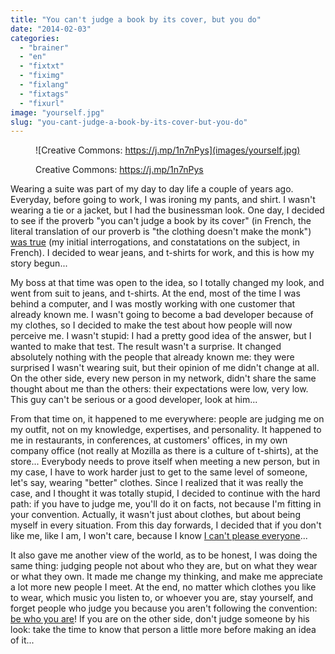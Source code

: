 ```yaml
---
title: "You can't judge a book by its cover, but you do"
date: "2014-02-03"
categories: 
  - "brainer"
  - "en"
  - "fixtxt"
  - "fiximg"
  - "fixlang"
  - "fixtags"
  - "fixurl"
image: "yourself.jpg"
slug: "you-cant-judge-a-book-by-its-cover-but-you-do"
---
```


<figure>

![Creative Commons: https://j.mp/1n7nPys](images/yourself.jpg)

<figcaption>

Creative Commons: https://j.mp/1n7nPys

</figcaption>

</figure>

Wearing a suite was part of my day to day life a couple of years ago. Everyday, before going to work, I was ironing my pants, and shirt. I wasn't wearing a tie or a jacket, but I had the businessman look. One day, I decided to see if the proverb "you can't judge a book by its cover" (in French, the literal translation of our proverb is "the clothing doesn't make the monk") [was true](http://fred.dev/lhabit-fait-il-vraiment-le-moine/ "L’habit fait-il vraiment le moine?") (my initial interrogations, and constatations on the subject, in French). I decided to wear jeans, and t-shirts for work, and this is how my story begun...

My boss at that time was open to the idea, so I totally changed my look, and went from suit to jeans, and t-shirts. At the end, most of the time I was behind a computer, and I was mostly working with one customer that already known me. I wasn't going to become a bad developer because of my clothes, so I decided to make the test about how people will now perceive me. I wasn't stupid: I had a pretty good idea of the answer, but I wanted to make that test. The result wasn't a surprise. It changed absolutely nothing with the people that already known me: they were surprised I wasn't wearing suit, but their opinion of me didn't change at all. On the other side, every new person in my network, didn't share the same thought about me than the others: their expectations were low, very low. This guy can't be serious or a good developer, look at him...

From that time on, it happened to me everywhere: people are judging me on my outfit, not on my knowledge, expertises, and personality. It happened to me in restaurants, in conferences, at customers' offices, in my own company office (not really at Mozilla as there is a culture of t-shirts), at the store... Everybody needs to prove itself when meeting a new person, but in my case, I have to work harder just to get to the same level of someone, let's say, wearing "better" clothes. Since I realized that it was really the case, and I thought it was totally stupid, I decided to continue with the hard path: if you have to judge me, you'll do it on facts, not because I'm fitting in your convention. Actually, it wasn't just about clothes, but about being myself in every situation. From this day forwards, I decided that if you don't like me, like I am, I won't care, because I know [I can't please everyone](http://fred.dev/you-cant-please-everyone-get-over-it/ "You can’t please everyone, get over it")...

It also gave me another view of the world, as to be honest, I was doing the same thing: judging people not about who they are, but on what they wear or what they own. It made me change my thinking, and make me appreciate a lot more new people I meet. At the end, no matter which clothes you like to wear, which music you listen to, or whoever you are, stay yourself, and forget people who judge you because you aren't following the convention: [be who you are](http://fred.dev/dance-like-nobodys-watching/ "Dance like nobody’s watching")! If you are on the other side, don't judge someone by his look: take the time to know that person a little more before making an idea of it...
